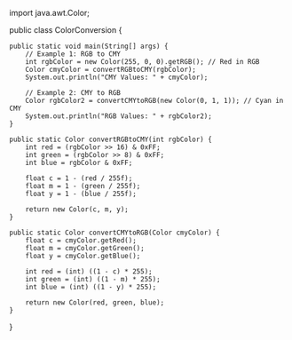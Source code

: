 import java.awt.Color;

public class ColorConversion {

    public static void main(String[] args) {
        // Example 1: RGB to CMY
        int rgbColor = new Color(255, 0, 0).getRGB(); // Red in RGB
        Color cmyColor = convertRGBtoCMY(rgbColor);
        System.out.println("CMY Values: " + cmyColor);

        // Example 2: CMY to RGB
        Color rgbColor2 = convertCMYtoRGB(new Color(0, 1, 1)); // Cyan in CMY
        System.out.println("RGB Values: " + rgbColor2);
    }

    public static Color convertRGBtoCMY(int rgbColor) {
        int red = (rgbColor >> 16) & 0xFF;
        int green = (rgbColor >> 8) & 0xFF;
        int blue = rgbColor & 0xFF;

        float c = 1 - (red / 255f);
        float m = 1 - (green / 255f);
        float y = 1 - (blue / 255f);

        return new Color(c, m, y);
    }

    public static Color convertCMYtoRGB(Color cmyColor) {
        float c = cmyColor.getRed();
        float m = cmyColor.getGreen();
        float y = cmyColor.getBlue();

        int red = (int) ((1 - c) * 255);
        int green = (int) ((1 - m) * 255);
        int blue = (int) ((1 - y) * 255);

        return new Color(red, green, blue);
    }
}
